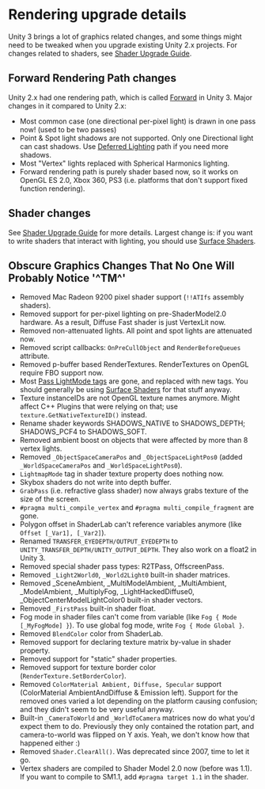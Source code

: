 Rendering upgrade details
=========================


Unity 3 brings a lot of graphics related changes, and some things might need to be tweaked when you upgrade existing Unity 2.x projects. For changes related to shaders, see [Shader Upgrade Guide](SL-V3Conversion.md).

Forward Rendering Path changes
------------------------------


Unity 2.x had one rendering path, which is called [Forward](RenderTech-ForwardRendering.md) in Unity 3. Major changes in it compared to Unity 2.x:
* Most common case (one directional per-pixel light) is drawn in one pass now! (used to be two passes)
* Point & Spot light shadows are not supported. Only one Directional light can cast shadows. Use [Deferred Lighting](RenderTech-DeferredLighting.md) path if you need more shadows.
* Most "Vertex" lights replaced with Spherical Harmonics lighting.
* Forward rendering path is purely shader based now, so it works on OpenGL ES 2.0, Xbox 360, PS3 (i.e. platforms that don't support fixed function rendering).


Shader changes
--------------


See [Shader Upgrade Guide](SL-V3Conversion.md) for more details. Largest change is: if you want to write shaders that interact with lighting, you should use [Surface Shaders](SL-SurfaceShaders.md).


Obscure Graphics Changes That No One Will Probably Notice '^TM^'
----------------------------------------------------------------


* Removed Mac Radeon 9200 pixel shader support (`!!ATIfs` assembly shaders).
* Removed support for per-pixel lighting on pre-ShaderModel2.0 hardware. As a result, Diffuse Fast shader is just VertexLit now.
* Removed non-attenuated lights. All point and spot lights are attenuated now.
* Removed script callbacks: `OnPreCullObject` and `RenderBeforeQueues` attribute.
* Removed p-buffer based RenderTextures. RenderTextures on OpenGL require FBO support now.
* Most [Pass LightMode tags](SL-PassTags.md) are gone, and replaced with new tags. You should generally be using [Surface Shaders](SL-SurfaceShaders.md) for that stuff anyway.
* Texture instanceIDs are not OpenGL texture names anymore. Might affect C++ Plugins that were relying on that; use `texture.GetNativeTextureID()` instead.
* Rename shader keywords SHADOWS_NATIVE to SHADOWS_DEPTH; SHADOWS_PCF4 to SHADOWS_SOFT.
* Removed ambient boost on objects that were affected by more than 8 vertex lights.
* Removed `_ObjectSpaceCameraPos` and `_ObjectSpaceLightPos0` (added `_WorldSpaceCameraPos` and `_WorldSpaceLightPos0`).
* `LightmapMode` tag in shader texture property does nothing now.
* Skybox shaders do not write into depth buffer.
* `GrabPass` (i.e. refractive glass shader) now always grabs texture of the size of the screen.
* `#pragma multi_compile_vertex` and `#pragma multi_compile_fragment` are gone.
* Polygon offset in ShaderLab can't reference variables anymore (like `Offset [_Var1], [_Var2]`).
* Renamed `TRANSFER_EYEDEPTH/OUTPUT_EYEDEPTH` to `UNITY_TRANSFER_DEPTH/UNITY_OUTPUT_DEPTH`. They also work on a float2 in Unity 3.
* Removed special shader pass types: R2TPass, OffscreenPass.
* Removed `_Light2World0`, `_World2Light0` built-in shader matrices.
* Removed _SceneAmbient, _MultiModelAmbient, _MultiAmbient, _ModelAmbient, _MultiplyFog, _LightHackedDiffuse0, _ObjectCenterModelLightColor0 built-in shader vectors.
* Removed `_FirstPass` built-in shader float.
* Fog mode in shader files can't come from variable (like `Fog { Mode [_MyFogMode] }`). To use global fog mode, write `Fog { Mode Global }`.
* Removed `BlendColor` color from ShaderLab.
* Removed support for declaring texture matrix by-value in shader property.
* Removed support for "static" shader properties.
* Removed support for texture border color (`RenderTexture.SetBorderColor`).
* Removed `ColorMaterial Ambient, Diffuse, Specular` support (ColorMaterial AmbientAndDiffuse & Emission left). Support for the removed ones varied a lot depending on the platform causing confusion; and they didn't seem to be very useful anyway.
* Built-in `_CameraToWorld` and `_WorldToCamera` matrices now do what you'd expect them to do. Previously they only contained the rotation part, and camera-to-world was flipped on Y axis. Yeah, we don't know how that happened either :)
* Removed `Shader.ClearAll()`. Was deprecated since 2007, time to let it go.
* Vertex shaders are compiled to Shader Model 2.0 now (before was 1.1). If you want to compile to SM1.1, add `#pragma target 1.1` in the shader.

